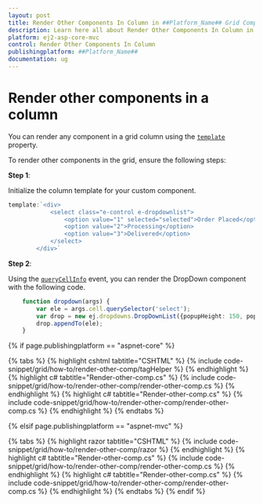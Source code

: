 ```yaml
---
layout: post
title: Render Other Components In Column in ##Platform_Name## Grid Component
description: Learn here all about Render Other Components In Column in Syncfusion ##Platform_Name## Grid component of Syncfusion Essential JS 2 and more.
platform: ej2-asp-core-mvc
control: Render Other Components In Column
publishingplatform: ##Platform_Name##
documentation: ug
---
```



# Render other components in a column

You can render any component in a grid column using the [`template`](https://help.syncfusion.com/cr/aspnetcore-js2/Syncfusion.EJ2.Grids.GridColumn.html#Syncfusion_EJ2_Grids_GridColumn_Template) property.

To render other components in the grid, ensure the following steps:

**Step 1**:

Initialize the column template for your custom component.

```typescript
template:`<div>
            <select class="e-control e-dropdownlist">
                <option value="1" selected="selected">Order Placed</option>
                <option value="2">Processing</option>
                <option value="3">Delivered</option>
            </select>
        </div>`

```

**Step 2**:

Using the [`queryCellInfo`](https://help.syncfusion.com/cr/aspnetcore-js2/Syncfusion.EJ2.Grids.Grid.html#Syncfusion_EJ2_Grids_Grid_QueryCellInfo) event, you can render the DropDown component with the following code.

```typescript
    function dropdown(args) {
        var ele = args.cell.querySelector('select');
        var drop = new ej.dropdowns.DropDownList({popupHeight: 150, popupWidth: 150});
        drop.appendTo(ele);
    }

```

{% if page.publishingplatform == "aspnet-core" %}

{% tabs %}
{% highlight cshtml tabtitle="CSHTML" %}
{% include code-snippet/grid/how-to/render-other-comp/tagHelper %}
{% endhighlight %}
{% highlight c# tabtitle="Render-other-comp.cs" %}
{% include code-snippet/grid/how-to/render-other-comp/render-other-comp.cs %}
{% endhighlight %}
{% highlight c# tabtitle="Render-other-comp.cs" %}
{% include code-snippet/grid/how-to/render-other-comp/render-other-comp.cs %}
{% endhighlight %}
{% endtabs %}

{% elsif page.publishingplatform == "aspnet-mvc" %}

{% tabs %}
{% highlight razor tabtitle="CSHTML" %}
{% include code-snippet/grid/how-to/render-other-comp/razor %}
{% endhighlight %}
{% highlight c# tabtitle="Render-other-comp.cs" %}
{% include code-snippet/grid/how-to/render-other-comp/render-other-comp.cs %}
{% endhighlight %}
{% highlight c# tabtitle="Render-other-comp.cs" %}
{% include code-snippet/grid/how-to/render-other-comp/render-other-comp.cs %}
{% endhighlight %}
{% endtabs %}
{% endif %}

